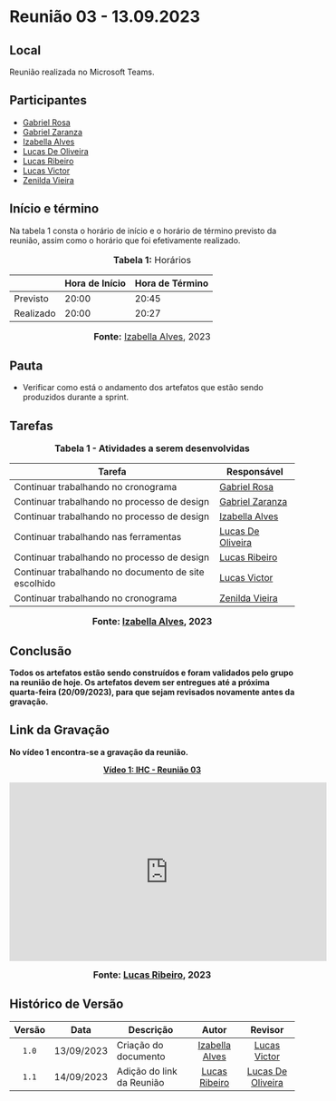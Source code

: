 # Reunião 03 - 13.09.2023

## Local

Reunião realizada no Microsoft Teams.

## Participantes

* [Gabriel Rosa](https://github.com/gabrielrosa09)
* [Gabriel Zaranza](https://github.com/GZaranza)
* [Izabella Alves](https://github.com/izabellaalves)
* [Lucas De Oliveira](https://github.com/LucasOliveiraDiasMarquesFerreira)
* [Lucas Ribeiro](https://github.com/lucassouzs)
* [Lucas Victor](https://github.com/Lucas13032003)
* [Zenilda Vieira](https://github.com/zenildavieira)
  
## Início e término

Na tabela 1 consta o horário de início e o horário de término previsto da reunião, assim como o horário que foi efetivamente realizado.

<div align="center">
<font size="3"><p style="text-align: center"><b>Tabela 1:</b> Horários</p></font>

<table>
    <thead>
        <tr>
            <th></th>
            <th>Hora de Início</th>
            <th>Hora de Término</th>
        </tr>
    </thead>
    <tbody>
        <tr>
            <td>Previsto</td>
            <td>20:00</td>
            <td>20:45</td>
        </tr>
        <tr>
            <td>Realizado</td>
            <td>20:00</td>
            <td>20:27</td>
        </tr>
    </tbody>
</table>

<font size="3"><p style="text-align: center"><b>Fonte:</b> <a href="https://github.com/izabellaalves">Izabella Alves</a>, 2023</p></font>
</div>

## Pauta

* Verificar como está o andamento dos artefatos que estão sendo produzidos durante a sprint.

## Tarefas

<div align="center">
<font size="3"><p style="text-align: center"><b>Tabela 1 - Atividades a serem desenvolvidas</p></font>

<table>
    <thead>
        <tr>
            <th>Tarefa</th>
            <th>Responsável</th>
        </tr>
    </thead>
    <tbody>
        <tr>
            <td>Continuar trabalhando no cronograma</td>
            <td><a href="https://github.com/gabrielrosa09">Gabriel Rosa</a></td>
        </tr>
        <tr>
            <td>Continuar trabalhando no processo de design</td>
            <td><a href="https://github.com/GZaranza">Gabriel Zaranza</a></td>
        </tr>
        <tr>
            <td>Continuar trabalhando no processo de design</td>
            <td><a href="https://github.com/izabellaalves">Izabella Alves</a></td>
        </tr>
        <tr>
            <td>Continuar trabalhando nas ferramentas</td>
            <td><a href="https://github.com/LucasOliveiraDiasMarquesFerreira">Lucas De Oliveira</a></td>
        </tr>
        <tr>
            <td>Continuar trabalhando no processo de design</td>
            <td><a href="https://github.com/lucassouzs">Lucas Ribeiro</a></td>
        </tr>
        <tr>
            <td>Continuar trabalhando no documento de site escolhido</td>
            <td><a href="https://github.com/Lucas13032003">Lucas Victor</a></td>
        </tr>
        <tr>
            <td>Continuar trabalhando no cronograma</td>
            <td><a href="https://github.com/zenildavieira">Zenilda Vieira</a></td>
        </tr>
    </tbody>
</table>

<font size="3"><p style="text-align: center"><b>Fonte:</b> <a href="https://github.com/izabellaalves">Izabella Alves</a>, 2023</p></font>
</div>

## Conclusão

Todos os artefatos estão sendo construídos e foram validados pelo grupo na reunião de hoje. Os artefatos devem ser entregues até a próxima quarta-feira (20/09/2023), para que sejam revisados novamente antes da gravação.

## Link da Gravação

No vídeo 1 encontra-se a gravação da reunião.

<p style="text-align: center"><a href="https://youtu.be/Apt_5SeyBb8" target="blanket"><b>Vídeo 1:</b> IHC - Reunião 03</a></p>

<iframe width="560" height="315" src="https://www.youtube.com/embed/Apt_5SeyBb8" title="Apresentação 1" frameborder="0" allow="accelerometer; autoplay; clipboard-write; encrypted-media; gyroscope; picture-in-picture; web-share" allowfullscreen></iframe>

<font size="3"><p style="text-align: center"><b>Fonte:</b> <a href="https://github.com/lucassouzs">Lucas Ribeiro</a>, 2023</p></font>
</div >

## Histórico de Versão

| Versão | Data       | Descrição                 |                       Autor                        |                                 Revisor                                  |
| :----: | ---------- | ------------------------- | :------------------------------------------------: | :----------------------------------------------------------------------: |
| `1.0`  | 13/09/2023 | Criação do documento      | [Izabella Alves](https://github.com/izabellaalves) |             [Lucas Victor](https://github.com/Lucas13032003)             |
| `1.1`  | 14/09/2023 | Adição do link da Reunião |   [Lucas Ribeiro](https://github.com/lucassouzs)   | [Lucas De Oliveira](https://github.com/LucasOliveiraDiasMarquesFerreira) |
